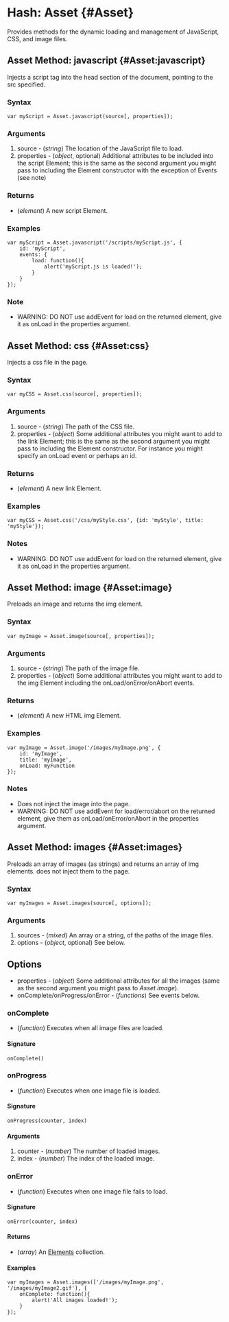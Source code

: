 Hash: Asset {#Asset}
=======================

Provides methods for the dynamic loading and management of JavaScript, CSS, and image files.



Asset Method: javascript {#Asset:javascript}
----------------------------------------------

Injects a script tag into the head section of the document, pointing to the src specified.

### Syntax

	var myScript = Asset.javascript(source[, properties]);

### Arguments

1. source     - (*string*) The location of the JavaScript file to load.
2. properties - (*object*, optional) Additional attributes to be included into the script Element; this is the same as the second argument you might pass to including the Element constructor with the exception of Events (see note)

### Returns

* (*element*) A new script Element.

### Examples

	var myScript = Asset.javascript('/scripts/myScript.js', {
		id: 'myScript',
		events: {
			load: function(){
				alert('myScript.js is loaded!'); 
			}
		}
	});

### Note
- WARNING: DO NOT use addEvent for load on the returned element, give it as onLoad in the properties argument.


Asset Method: css {#Asset:css}
--------------------------------

Injects a css file in the page.

### Syntax

	var myCSS = Asset.css(source[, properties]);

### Arguments

1. source     - (*string*) The path of the CSS file.
2. properties - (*object*) Some additional attributes you might want to add to the link Element; this is the same as the second argument you might pass to  including the Element constructor. For instance you might specify an onLoad event or perhaps an id.

### Returns

* (*element*) A new link Element.

### Examples

	var myCSS = Asset.css('/css/myStyle.css', {id: 'myStyle', title: 'myStyle'});

### Notes

- WARNING: DO NOT use addEvent for load on the returned element, give it as onLoad in the properties argument.

Asset Method: image {#Asset:image}
------------------------------------

Preloads an image and returns the img element.

### Syntax

	var myImage = Asset.image(source[, properties]);

### Arguments

1. source     - (*string*) The path of the image file.
2. properties - (*object*) Some additional attributes you might want to add to the img Element including the onLoad/onError/onAbort events.

### Returns

* (*element*) A new HTML img Element.

### Examples

	var myImage = Asset.image('/images/myImage.png', {
		id: 'myImage',
		title: 'myImage',
		onLoad: myFunction
	});

### Notes

- Does not inject the image into the page.
- WARNING: DO NOT use addEvent for load/error/abort on the returned element, give them as onLoad/onError/onAbort in the properties argument.

Asset Method: images {#Asset:images}
--------------------------------------

Preloads an array of images (as strings) and returns an array of img elements. does not inject them to the page.

### Syntax

	var myImages = Asset.images(source[, options]);

### Arguments

1. sources - (*mixed*) An array or a string, of the paths of the image files.
2. options - (*object*, optional) See below.

## Options

* properties - (*object*) Some additional attributes for all the images (same as the second argument you might pass to *Asset.image*).
* onComplete/onProgress/onError - (*functions*) See events below.

### onComplete

* (*function*) Executes when all image files are loaded.

#### Signature

	onComplete()

### onProgress

* (*function*) Executes when one image file is loaded.

#### Signature

	onProgress(counter, index)

#### Arguments

1. counter - (*number*) The number of loaded images.
2. index   - (*number*) The index of the loaded image.

### onError

* (*function*) Executes when one image file fails to load.

#### Signature

	onError(counter, index)

#### Returns

* (*array*) An [Elements][] collection.

#### Examples

	var myImages = Asset.images(['/images/myImage.png', '/images/myImage2.gif'], {
		onComplete: function(){
			alert('All images loaded!');
		}
	});



[Elements]: /core/Element/Element#Elements
